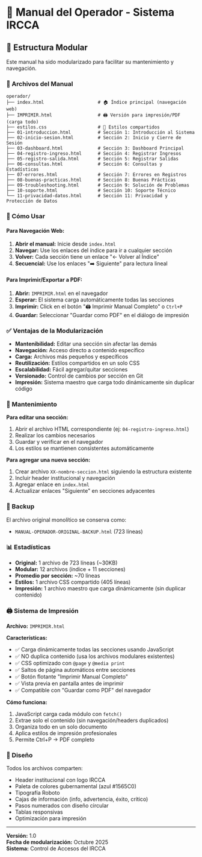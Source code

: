 # 📖 Manual del Operador - Sistema IRCCA

## 🎯 Estructura Modular

Este manual ha sido modularizado para facilitar su mantenimiento y navegación.

### 📁 Archivos del Manual

```
operador/
├── index.html                    # 🏠 Índice principal (navegación web)
├── IMPRIMIR.html                 # 🖨️ Versión para impresión/PDF (carga todo)
├── estilos.css                   # 🎨 Estilos compartidos
├── 01-introduccion.html          # Sección 1: Introducción al Sistema
├── 02-inicio-sesion.html         # Sección 2: Inicio y Cierre de Sesión
├── 03-dashboard.html             # Sección 3: Dashboard Principal
├── 04-registro-ingreso.html      # Sección 4: Registrar Ingresos
├── 05-registro-salida.html       # Sección 5: Registrar Salidas
├── 06-consultas.html             # Sección 6: Consultas y Estadísticas
├── 07-errores.html               # Sección 7: Errores en Registros
├── 08-buenas-practicas.html      # Sección 8: Buenas Prácticas
├── 09-troubleshooting.html       # Sección 9: Solución de Problemas
├── 10-soporte.html               # Sección 10: Soporte Técnico
└── 11-privacidad-datos.html      # Sección 11: Privacidad y Protección de Datos
```

### 🚀 Cómo Usar

#### **Para Navegación Web:**
1. **Abrir el manual:** Inicie desde `index.html`
2. **Navegar:** Use los enlaces del índice para ir a cualquier sección
3. **Volver:** Cada sección tiene un enlace "← Volver al Índice"
4. **Secuencial:** Use los enlaces "➡️ Siguiente" para lectura lineal

#### **Para Imprimir/Exportar a PDF:**
1. **Abrir:** `IMPRIMIR.html` en el navegador
2. **Esperar:** El sistema carga automáticamente todas las secciones
3. **Imprimir:** Click en el botón "🖨️ Imprimir Manual Completo" o `Ctrl+P`
4. **Guardar:** Seleccionar "Guardar como PDF" en el diálogo de impresión

### ✅ Ventajas de la Modularización

- **Mantenibilidad:** Editar una sección sin afectar las demás
- **Navegación:** Acceso directo a contenido específico
- **Carga:** Archivos más pequeños y específicos
- **Reutilización:** Estilos compartidos en un solo CSS
- **Escalabilidad:** Fácil agregar/quitar secciones
- **Versionado:** Control de cambios por sección en Git
- **Impresión:** Sistema maestro que carga todo dinámicamente sin duplicar código

### 📝 Mantenimiento

**Para editar una sección:**
1. Abrir el archivo HTML correspondiente (ej: `04-registro-ingreso.html`)
2. Realizar los cambios necesarios
3. Guardar y verificar en el navegador
4. Los estilos se mantienen consistentes automáticamente

**Para agregar una nueva sección:**
1. Crear archivo `XX-nombre-seccion.html` siguiendo la estructura existente
2. Incluir header institucional y navegación
3. Agregar enlace en `index.html`
4. Actualizar enlaces "Siguiente" en secciones adyacentes

### 🔄 Backup

El archivo original monolítico se conserva como:
- `MANUAL-OPERADOR-ORIGINAL-BACKUP.html` (723 líneas)

### 📊 Estadísticas

- **Original:** 1 archivo de 723 líneas (~30KB)
- **Modular:** 12 archivos (índice + 11 secciones)
- **Promedio por sección:** ~70 líneas
- **Estilos:** 1 archivo CSS compartido (405 líneas)
- **Impresión:** 1 archivo maestro que carga dinámicamente (sin duplicar contenido)

### 🖨️ Sistema de Impresión

**Archivo:** `IMPRIMIR.html`

**Características:**
- ✅ Carga dinámicamente todas las secciones usando JavaScript
- ✅ NO duplica contenido (usa los archivos modulares existentes)
- ✅ CSS optimizado con `@page` y `@media print`
- ✅ Saltos de página automáticos entre secciones
- ✅ Botón flotante "Imprimir Manual Completo"
- ✅ Vista previa en pantalla antes de imprimir
- ✅ Compatible con "Guardar como PDF" del navegador

**Cómo funciona:**
1. JavaScript carga cada módulo con `fetch()`
2. Extrae solo el contenido (sin navegación/headers duplicados)
3. Organiza todo en un solo documento
4. Aplica estilos de impresión profesionales
5. Permite Ctrl+P → PDF completo

### 🎨 Diseño

Todos los archivos comparten:
- Header institucional con logo IRCCA
- Paleta de colores gubernamental (azul #1565C0)
- Tipografía Roboto
- Cajas de información (info, advertencia, éxito, crítico)
- Pasos numerados con diseño circular
- Tablas responsivas
- Optimización para impresión

---

**Versión:** 1.0  
**Fecha de modularización:** Octubre 2025  
**Sistema:** Control de Accesos del IRCCA

